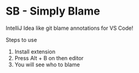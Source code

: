 # SB - Simply Blame

IntelliJ Idea like git blame annotations for VS Code!

Steps to use
1. Install extension
2. Press Alt + B on then editor
3. You will see who to blame
